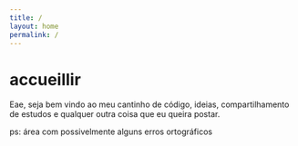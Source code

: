 ```yaml
---
title: /
layout: home
permalink: /
---
```


# accueillir
Eae, seja bem vindo ao meu cantinho de código, ideias, compartilhamento de estudos e qualquer outra coisa que eu queira postar.

ps: área com possivelmente alguns erros ortográficos 